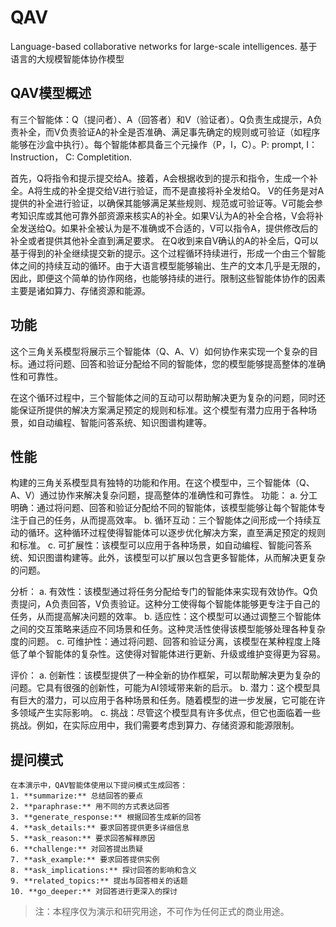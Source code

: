 # QAV
Language-based collaborative networks for large-scale intelligences.
基于语言的大规模智能体协作模型



## QAV模型概述

有三个智能体：Q（提问者）、A（回答者）和V（验证者）。Q负责生成提示，A负责补全，而V负责验证A的补全是否准确、满足事先确定的规则或可验证（如程序能够在沙盒中执行）。每个智能体都具备三个元操作（P，I，C）。P: prompt, I： Instruction， C: Completition.

首先，Q将指令和提示提交给A。接着，A会根据收到的提示和指令，生成一个补全。A将生成的补全提交给V进行验证，而不是直接将补全发给Q。
V的任务是对A提供的补全进行验证，以确保其能够满足某些规则、规范或可验证等。V可能会参考知识库或其他可靠外部资源来核实A的补全。如果V认为A的补全合格，V会将补全发送给Q。如果补全被认为是不准确或不合适的，V可以指令A，提供修改后的补全或者提供其他补全直到满足要求。
在Q收到来自V确认的A的补全后，Q可以基于得到的补全继续提交新的提示。这个过程循环持续进行，形成一个由三个智能体之间的持续互动的循环。由于大语言模型能够输出、生产的文本几乎是无限的，因此，即便这个简单的协作网络，也能够持续的进行。限制这些智能体协作的因素主要是诸如算力、存储资源和能源。


## 功能

这个三角关系模型将展示三个智能体（Q、A、V）如何协作来实现一个复杂的目标。通过将问题、回答和验证分配给不同的智能体，您的模型能够提高整体的准确性和可靠性。

在这个循环过程中，三个智能体之间的互动可以帮助解决更为复杂的问题，同时还能保证所提供的解决方案满足预定的规则和标准。这个模型有潜力应用于各种场景，如自动编程、智能问答系统、知识图谱构建等。


## 性能

构建的三角关系模型具有独特的功能和作用。在这个模型中，三个智能体（Q、A、V）通过协作来解决复杂问题，提高整体的准确性和可靠性。
功能：
a. 分工明确：通过将问题、回答和验证分配给不同的智能体，该模型能够让每个智能体专注于自己的任务，从而提高效率。
b. 循环互动：三个智能体之间形成一个持续互动的循环。这种循环过程使得智能体可以逐步优化解决方案，直至满足预定的规则和标准。
c. 可扩展性：该模型可以应用于各种场景，如自动编程、智能问答系统、知识图谱构建等。此外，该模型可以扩展以包含更多智能体，从而解决更复杂的问题。

分析：
a. 有效性：该模型通过将任务分配给专门的智能体来实现有效协作。Q负责提问，A负责回答，V负责验证。这种分工使得每个智能体能够更专注于自己的任务，从而提高解决问题的效率。
b. 适应性：这个模型可以通过调整三个智能体之间的交互策略来适应不同场景和任务。这种灵活性使得该模型能够处理各种复杂度的问题。
c. 可维护性：通过将问题、回答和验证分离，该模型在某种程度上降低了单个智能体的复杂性。这使得对智能体进行更新、升级或维护变得更为容易。

评价：
a. 创新性：该模型提供了一种全新的协作框架，可以帮助解决更为复杂的问题。它具有很强的创新性，可能为AI领域带来新的启示。
b. 潜力：这个模型具有巨大的潜力，可以应用于各种场景和任务。随着模型的进一步发展，它可能在许多领域产生实际影响。
c. 挑战：尽管这个模型具有许多优点，但它也面临着一些挑战。例如，在实际应用中，我们需要考虑到算力、存储资源和能源限制。


## 提问模式
    在本演示中，QAV智能体使用以下提问模式生成回答：
    1. **summarize:** 总结回答的要点
    2. **paraphrase:** 用不同的方式表达回答
    3. **generate_response:** 根据回答生成新的回答
    4. **ask_details:** 要求回答提供更多详细信息
    5. **ask_reason:** 要求回答解释原因
    6. **challenge:** 对回答提出质疑
    7. **ask_example:** 要求回答提供实例
    8. **ask_implications:** 探讨回答的影响和含义
    9. **related_topics:** 提出与回答相关的话题
    10. **go_deeper:** 对回答进行更深入的探讨


> 注：本程序仅为演示和研究用途，不可作为任何正式的商业用途。


